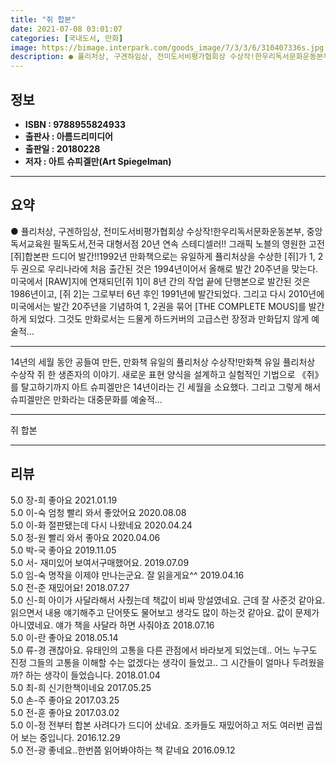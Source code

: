 ```yaml
---
title: "쥐 합본"
date: 2021-07-08 03:01:07
categories: [국내도서, 만화]
image: https://bimage.interpark.com/goods_image/7/3/3/6/310407336s.jpg
description: ● 퓰리처상, 구겐하임상, 전미도서비평가협회상 수상작!한우리독서문화운동본부, 중앙독서교육원 필독도서,전국 대형서점 20년 연속 스테디셀러!! 그래픽 노블의 영원한 고전 [쥐]합본판 드디어 발간!!1992년 만화책으로는 유일하게 퓰리처상을 수상한 [쥐]가 1, 2 두 권으로 우리나라에
---
```


## **정보**

- **ISBN : 9788955824933**
- **출판사 : 아름드리미디어**
- **출판일 : 20180228**
- **저자 : 아트 슈피겔만(Art Spiegelman)**

------



## **요약**

●  퓰리처상, 구겐하임상, 전미도서비평가협회상 수상작!한우리독서문화운동본부, 중앙독서교육원 필독도서,전국 대형서점 20년 연속 스테디셀러!! 그래픽 노블의 영원한 고전 [쥐]합본판 드디어 발간!!1992년 만화책으로는 유일하게 퓰리처상을 수상한 [쥐]가 1, 2 두 권으로 우리나라에 처음 출간된 것은 1994년이어서 올해로 발간 20주년을 맞는다. 미국에서 [RAW]지에 연재되던[쥐 1]이 8년 간의 작업 끝에 단행본으로 발간된 것은 1986년이고, [쥐 2]는 그로부터 6년 후인 1991년에 발간되었다. 그리고 다시 2010년에 미국에서는 발간 20주년을 기념하여 1, 2권을 묶어 [THE COMPLETE MOUS]를 발간하게 되었다. 그것도 만화로서는 드물게 하드커버의 고급스런 장정과 만화답지 않게 예술적...

------

14년의 세월 동안 공들여 만든, 만화책 유일의  퓰리처상 수상작!만화책 유일 퓰리처상 수상작 쥐  한 생존자의 이야기. 새로운 표현 양식을 설계하고 실험적인 기법으로 《쥐》를 탈고하기까지 아트 슈피겔만은 14년이라는 긴 세월을 소요했다. 그리고 그렇게 해서 슈피겔만은 만화라는 대중문화를 예술적... 

------


쥐 합본 

------


## **리뷰** 

5.0 장-희 좋아요 2021.01.19 <br/>5.0 이-숙 엄청 빨리  와서  좋았어요 2020.08.08 <br/>5.0 이-화 절판됐는데 다시 나왔네요 2020.04.24 <br/>5.0 정-원 빨리 와서 좋아요  2020.04.06 <br/>5.0 박-국 좋아요 2019.11.05 <br/>5.0 서- 재미있어 보여서구매했어요. 2019.07.09 <br/>5.0 임-숙 명작을 이제야 만나는군요. 잘 읽을게요^^ 2019.04.16 <br/>5.0 전-준 재밌어요! 2018.07.27 <br/>5.0 신-희 아이가 사달라해서 사줬는데 책값이 비싸 망설였네요. 근데 잘 사준것 같아요. 읽으면서 내용 얘기해주고 단어뜻도 물어보고 생각도 많이 하는것 같아요. 값이 문제가 아니였네요. 얘가 책을 사달라 하면 사줘야죠  2018.07.16 <br/>5.0 이-란 좋아요 2018.05.14 <br/>5.0 류-경 괜찮아요. 유태인의 고통을 다른 관점에서 바라보게 되었는데.. 어느 누구도 진정 그들의 고통을 이해할 수는 없겠다는 생각이 들었고.. 그 시간들이 얼마나 두려웠을까? 하는 생각이 들었습니다.  2018.01.04 <br/>5.0 최-희 신기한책이네요 2017.05.25 <br/>5.0 손-주 좋아요 2017.03.25 <br/>5.0 전-훈 좋아요 2017.03.02 <br/>5.0 이-정 전부터 합본 사려다가 드디어 샀네요. 조카들도 재밌어하고 저도 여러번 곱씹어 보는 중입니다.  2016.12.29 <br/>5.0 전-광 좋네요..한번쯤 읽어봐야하는 책 같네요 2016.09.12 <br/>